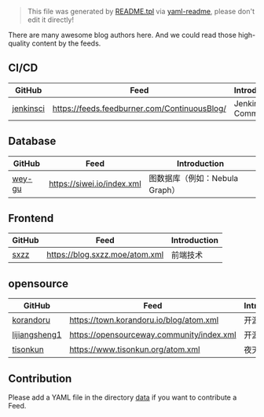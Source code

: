 > This file was generated by [README.tpl](README.tpl) via [yaml-readme](https://github.com/LinuxSuRen/yaml-readme), please don't edit it directly!


There are many awesome blog authors here. And we could read those high-quality content by the feeds.

## CI/CD

| GitHub | Feed | Introduction |
|---|---|---|
| [jenkinsci](https://github.com/jenkinsci) | https://feeds.feedburner.com/ContinuousBlog/ | Jenkins Community |


## Database

| GitHub | Feed | Introduction |
|---|---|---|
| [wey-gu](https://github.com/wey-gu) | https://siwei.io/index.xml | 图数据库（例如：Nebula Graph） |


## Frontend

| GitHub | Feed | Introduction |
|---|---|---|
| [sxzz](https://github.com/sxzz) | https://blog.sxzz.moe/atom.xml | 前端技术 |


## opensource

| GitHub | Feed | Introduction |
|---|---|---|
| [korandoru](https://github.com/korandoru) | https://town.korandoru.io/blog/atom.xml | 开源小镇 |
| [lijiangsheng1](https://github.com/lijiangsheng1) | https://opensourceway.community/index.xml | 开源之道 |
| [tisonkun](https://github.com/tisonkun) | https://www.tisonkun.org/atom.xml | 夜天之书 |


## Contribution
Please add a YAML file in the directory [data](data) if you want to contribute a Feed.
